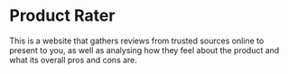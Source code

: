 # Product Rater

This is a website that gathers reviews from trusted sources online to present to you, as well as analysing how they feel about the product and what its overall pros and cons are.
